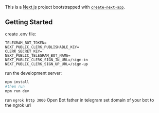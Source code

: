 This is a [Next.js](https://nextjs.org) project bootstrapped with [`create-next-app`](https://nextjs.org/docs/app/api-reference/cli/create-next-app).

## Getting Started

create .env file:
```
TELEGRAM_BOT_TOKEN=
NEXT_PUBLIC_CLERK_PUBLISHABLE_KEY=
CLERK_SECRET_KEY=
NEXT_PUBLIC_TELEGRAM_BOT_NAME=
NEXT_PUBLIC_CLERK_SIGN_IN_URL=/sign-in
NEXT_PUBLIC_CLERK_SIGN_UP_URL=/sign-up
```
run the development server:

```bash
npm install
#then run
npm run dev
```

run ```ngrok http 3000```
Open Bot father in telegram set domain of your bot to the ngrok url